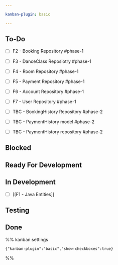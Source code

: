 ```yaml
---

kanban-plugin: basic

---
```


## To-Do

- [ ] F2 - Booking Repository #phase-1
- [ ] F3 - DanceClass Reposiotry #phase-1
- [ ] F4 - Room Repository #phase-1
- [ ] F5 - Payment Repository #phase-1
- [ ] F6 - Account Repository #phase-1
- [ ] F7 - User Repository #phase-1
- [ ] TBC - BookingHistory Repository #phase-2
- [ ] TBC - PaymentHistory model #phase-2
- [ ] TBC - PaymentHistory repository #phase-2


## Blocked



## Ready For Development



## In Development

- [ ] [[F1 - Java Entities]]


## Testing



## Done





%% kanban:settings
```
{"kanban-plugin":"basic","show-checkboxes":true}
```
%%